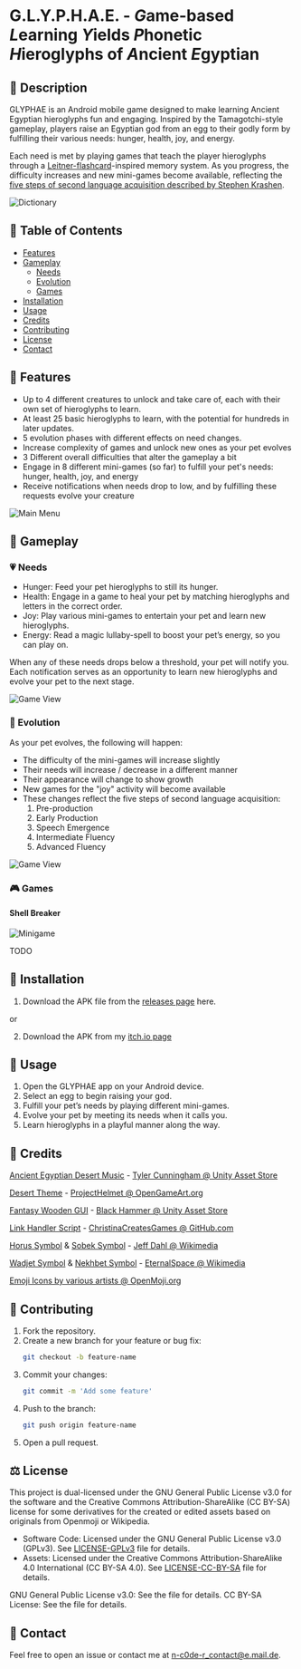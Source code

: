 # G.L.Y.P.H.A.E. - ***G***ame-based ***L***earning ***Y***ields ***P***honetic ***H***ieroglyphs of ***A***ncient ***E***gyptian


## :page_facing_up: Description

GLYPHAE is an Android mobile game designed to make learning Ancient Egyptian hieroglyphs fun and engaging. Inspired by the Tamagotchi-style gameplay, players raise an Egyptian god from an egg to their godly form by fulfilling their various needs: hunger, health, joy, and energy.

Each need is met by playing games that teach the player hieroglyphs through a [Leitner-flashcard](https://en.wikipedia.org/wiki/Leitner_system)-inspired memory system. As you progress, the difficulty increases and new mini-games become available, reflecting the [five steps of second language acquisition described by Stephen Krashen](https://en.wikipedia.org/wiki/Second-language_acquisition#Stages).

![Dictionary](./Screenshots/2_Dictionary.png)

## :scroll: Table of Contents

- [Features](#hammer-features)
- [Gameplay](#dart-gameplay)
  - [Needs](#heartpulse-needs)
  - [Evolution](#hatching_chick-evolution)
  - [Games](#video_game-games)
- [Installation](#floppy_disk-installation)
- [Usage](#iphone-usage)
- [Credits](#pray-credits)
- [Contributing](#busts_in_silhouette-contributing)
- [License](#balance_scale-license)
- [Contact](#e-mail-contact)

## :hammer: Features

- Up to 4 different creatures to unlock and take care of, each with their own set of hieroglyphs to learn.
- At least 25 basic hieroglyphs to learn, with the potential for hundreds in later updates.
- 5 evolution phases with different effects on need changes.
- Increase complexity of games and unlock new ones as your pet evolves
- 3 Different overall difficulties that alter the gameplay a bit
- Engage in 8 different mini-games (so far) to fulfill your pet's needs: hunger, health, joy, and energy
- Receive notifications when needs drop to low, and by fulfilling these requests evolve your creature

![Main Menu](./Screenshots/1_Main.png)

## :dart: Gameplay

### :heartpulse: Needs

- Hunger: Feed your pet hieroglyphs to still its hunger.
- Health: Engage in a game to heal your pet by matching hieroglyphs and letters in the correct order.
- Joy: Play various mini-games to entertain your pet and learn new hieroglyphs.
- Energy: Read a magic lullaby-spell to boost your pet’s energy, so you can play on.

When any of these needs drops below a threshold, your pet will notify you. Each notification serves as an opportunity to learn new hieroglyphs and evolve your pet to the next stage.

![Game View](./Screenshots/4_GameView.png)

### :hatching_chick: Evolution

As your pet evolves, the following will happen:
- The difficulty of the mini-games will increase slightly
- Their needs will increase / decrease in a different manner
- Their appearance will change to show growth
- New games for the "joy" activity will become available
- These changes reflect the five steps of second language acquisition:
  1. Pre-production
  2. Early Production
  3. Speech Emergence
  4. Intermediate Fluency
  5. Advanced Fluency

![Game View](./Screenshots/3_PetSelect.png)

### :video_game: Games

#### Shell Breaker

![Minigame](./Screenshots/5_MiniGame.png)

TODO

## :floppy_disk: Installation

1. Download the APK file from the [releases page](https://github.com/n-c0de-r/BA_CODE/releases) here.

or

2. Download the APK from my [itch.io page](https://n-c0de-r.itch.io/glyphae)

## :iphone: Usage

1. Open the GLYPHAE app on your Android device.
2. Select an egg to begin raising your god.
3. Fulfill your pet’s needs by playing different mini-games.
6. Evolve your pet by meeting its needs when it calls you.
4. Learn hieroglyphs in a playful manner along the way.

## :pray: Credits

[Ancient Egyptian Desert Music](https://assetstore.unity.com/packages/audio/music/ancient-egyptian-desert-music-free-pack-131425) - [Tyler Cunningham @ Unity Asset Store](https://assetstore.unity.com/publishers/31102)

[Desert Theme](https://opengameart.org/content/desert-theme-1) - [ProjectHelmet @ OpenGameArt.org](https://opengameart.org/users/projecthelmet)

[Fantasy Wooden GUI](https://assetstore.unity.com/packages/2d/gui/fantasy-wooden-gui-free-103811) - [Black Hammer @ Unity Asset Store](https://assetstore.unity.com/publishers/32893)

[Link Handler Script](https://github.com/Maraakis/ChristinaCreatesGames) - [ChristinaCreatesGames @ GitHub.com](https://github.com/Maraakis/ChristinaCreatesGames)

[Horus Symbol](https://commons.wikimedia.org/wiki/File:Horus_standing.svg) & [Sobek Symbol](https://commons.wikimedia.org/wiki/File:Sobek.svg) - [Jeff Dahl @ Wikimedia](https://commons.wikimedia.org/wiki/User:Jeff_Dahl)

[Wadjet Symbol](https://commons.wikimedia.org/wiki/File:Wadjet_(Deity).png) & [Nekhbet Symbol](https://commons.wikimedia.org/wiki/File:Nekhbet_(Goddess).svg) - [EternalSpace @ Wikimedia](https://commons.wikimedia.org/wiki/User:Eternal_Space)

[Emoji Icons by various artists @ OpenMoji.org](ttps://openmoji.org/)

## :busts_in_silhouette: Contributing

1. Fork the repository.
2. Create a new branch for your feature or bug fix:
    ```bash
    git checkout -b feature-name
    ```
3. Commit your changes:
    ```bash
    git commit -m 'Add some feature'
    ```
4. Push to the branch:
    ```bash
    git push origin feature-name
    ```
5. Open a pull request.

## :balance_scale: License

This project is dual-licensed under the GNU General Public License v3.0 for the software and the Creative Commons Attribution-ShareAlike (CC BY-SA) license for some derivatives for the created or edited assets based on originals from Openmoji or Wikipedia. 

- Software Code: Licensed under the GNU General Public License v3.0 (GPLv3). See [LICENSE-GPLv3](LICENSE-GPLv3) file for details.
- Assets: Licensed under the Creative Commons Attribution-ShareAlike 4.0 International (CC BY-SA 4.0). See [LICENSE-CC-BY-SA](LICENSE-CC-BY-SA) file for details.

GNU General Public License v3.0: See the  file for details.
CC BY-SA License: See the  file for details.

## :e-mail: Contact

Feel free to open an issue or contact me at n-c0de-r_contact@e.mail.de.